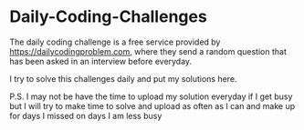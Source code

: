 # Daily-Coding-Challenges
The daily coding challenge is a free service provided by https://dailycodingproblem.com, where they send a random question that has been asked in an interview before everyday.

I try to solve this challenges daily and put my solutions here.

P.S. I may not be have the time to upload my solution everyday if I get busy but I will try to make time to solve and upload as often as I can and make up for days I missed on days I am less busy
